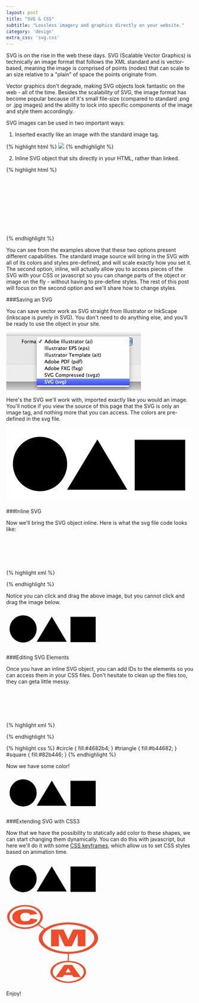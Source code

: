 ```yaml
---
layout: post
title: "SVG & CSS"
subtitle: "Lossless imagery and graphics directly on your website."
category: 'design'
extra_css: 'svg.css'
---
```


SVG is on the rise in the web these days. SVG (Scalable Vector Graphics) is technically an image format that follows the XML standard and is vector-based, meaning the image is comprised of points (nodes) that can scale to an size relative to a "plain" of space the points originate from.

Vector graphics don't degrade, making SVG objects look fantastic on the web - all of the time. Besides the scalability of SVG, the image format has become popular because of it's small file-size (compared to standard .png or .jpg images) and the ability to lock into specific components of the image and style them accordingly.

SVG images can be used in two important ways:

1) Inserted exactly like an image with the standard image tag.

{% highlight html %}
<img src="images/your-image.svg">
{% endhighlight %}

2) Inline SVG object that sits directly in your HTML, rather than linked.

{% highlight html %}
<div class="container">
    <svg id="svg-id"> <!-- svg content --> </svg>
</div>
{% endhighlight %}

You can see from the examples above that these two options present different capabilities. The standard image source will bring in the SVG with all of its colors and styles pre-defined, and will scale exactly how you set it. The second option, inline, will actually allow you to access pieces of the SVG with your CSS or javascript so you can change parts of the object or image on the fly - without having to pre-define styles. The rest of this post will focus on the second option and we'll share how to change styles.

###Saving an SVG

You can save vector work as SVG straight from Illustrator or InkScape (inkscape is purely in SVG). You don't need to do anything else, and you'll be ready to use the object in your site.

![Saving an SVG](/images/posts/saving-svg.png)

Here's the SVG we'll work with, imported exactly like you would an image. You'll notice if you view the source of this page that the SVG is only an image tag, and nothing more that you can access. The colors are pre-defined in the svg file.

![Shapes SVG](/images/posts/shapes.svg)

###Inline SVG

Now we'll bring the SVG object inline. Here is what the svg file code looks like:

{% highlight xml %}
<svg width="250" height="100" xmlns="http://www.w3.org/2000/svg">
 <!-- Created with SVG-edit - http://svg-edit.googlecode.com/ -->
 <g>
  <title>Layer 1</title>
  <ellipse fill="#000000" stroke="#000000" stroke-width="0" cx="45.5" cy="49.5" id="svg_1" rx="36.5" ry="36.5"/>
  <rect fill="#000000" stroke="#000000" stroke-linejoin="null" stroke-linecap="null" x="173" y="17" width="68" height="68" id="svg_2" stroke-width="0"/>
  <path fill="#000000" stroke="#000000" stroke-linejoin="null" stroke-linecap="null" d="m163,84l-40.25748,-67.41916l-40.74252,67.41916l81,0z" id="svg_3" stroke-width="0"/>
 </g>
</svg>
{% endhighlight %}

Notice you can click and drag the above image, but you cannot click and drag the image below.

<svg width="250" height="100" xmlns="http://www.w3.org/2000/svg">
 <!-- Created with SVG-edit - http://svg-edit.googlecode.com/ -->
 <g>
  <title>SVG Shapes</title>
  <ellipse fill="#000000" stroke="#000000" stroke-width="0" cx="45.5" cy="49.5" id="svg_1" rx="36.5" ry="36.5"/>
  <rect fill="#000000" stroke="#000000" stroke-linejoin="null" stroke-linecap="null" x="173" y="17" width="68" height="68" id="svg_2" stroke-width="0"/>
  <path fill="#000000" stroke="#000000" stroke-linejoin="null" stroke-linecap="null" d="m163,84l-40.25748,-67.41916l-40.74252,67.41916l81,0z" id="svg_3" stroke-width="0"/>
 </g>
</svg>

###Editing SVG Elements

Once you have an inline SVG object, you can add IDs to the elements so you can access them in your CSS files. Don't hesitate to clean up the files too, they can geta little messy.

{% highlight xml %}
<svg width="250" height="100" xmlns="http://www.w3.org/2000/svg">
 <!-- Created with SVG-edit - http://svg-edit.googlecode.com/ -->
 <g>
  <title>Shapes with IDs</title>
  <ellipse id="circle" cx="45.5" cy="49.5"rx="36.5" ry="36.5"/>
  <rect id="square" x="173" y="17" width="68" height="68"/>
  <path id="triangle" d="m163,84l-40.25748,-67.41916l-40.74252,67.41916l81,0z"/>
 </g>
</svg>
{% endhighlight %}

{% highlight css %}
#circle { fill:#4682b4; }
#triangle { fill:#b44682; }
#square { fill:#82b446; }
{% endhighlight %}

Now we have some color!

<svg width="250" height="100" xmlns="http://www.w3.org/2000/svg">
 <!-- Created with SVG-edit - http://svg-edit.googlecode.com/ -->
 <g>
  <title>SVG Shapes with color</title>
  <ellipse id="circle" cx="45.5" cy="49.5" rx="36.5" ry="36.5"/>
  <rect id="square" x="173" y="17" width="68" height="68"/>
  <path id="triangle" d="m163,84l-40.25748,-67.41916l-40.74252,67.41916l81,0z"/>
 </g>
</svg>

###Extending SVG with CSS3

Now that we have the possibility to statically add color to these shapes, we can start changing them dynamically. You can do this with javascript, but here we'll do it with some [CSS keyframes](http://cmaseattle.github.io/2014/03/11/css3-animation.html), which allow us to set CSS styles based on animation time.

<svg width="250" height="100" xmlns="http://www.w3.org/2000/svg">
 <!-- Created with SVG-edit - http://svg-edit.googlecode.com/ -->
 <g>
  <title>SVG Shapes with color</title>
  <ellipse id="circle1" cx="45.5" cy="49.5" rx="36.5" ry="36.5"/>
  <rect id="square1" x="173" y="17" width="68" height="68"/>
  <path id="triangle1" d="m163,84l-40.25748,-67.41916l-40.74252,67.41916l81,0z"/>
 </g>
</svg>

<br>

<svg version="1.1" id="Layer_1" xmlns="http://www.w3.org/2000/svg" xmlns:xlink="http://www.w3.org/1999/xlink" x="0px" y="0px"
     width="250px" height="214.576px" viewBox="0 0 250 214.576" enable-background="new 0 0 250 214.576" xml:space="preserve">
<g>
    <path fill="#F04B2A" d="M247.369,92.194c0-23.246-35.781-42.093-79.922-42.093c-25.58,0-48.335,6.337-62.964,16.184l-16.44-10.902
        c6.561-5.496,10.494-12.46,10.494-20.045c0-17.741-21.469-32.124-47.952-32.124S2.631,17.598,2.631,35.339
        c0,17.742,21.47,32.124,47.953,32.124c13.817,0,26.261-3.92,35.012-10.185l16.329,10.826c-9.065,6.827-14.4,15.128-14.4,24.09
        c0,22.953,34.889,41.6,78.258,42.068v18.871c-25.878,0.43-46.644,13.528-46.644,29.638c0,16.383,21.468,29.66,47.953,29.66
        c26.482,0,47.953-13.277,47.953-29.66c0-16.045-20.602-29.104-46.332-29.633v-18.87
        C212.268,133.911,247.369,115.217,247.369,92.194z M8.721,35.339c0-15.488,18.743-28.044,41.863-28.044
        c23.119,0,41.862,12.556,41.862,28.044c0,15.489-18.743,28.045-41.862,28.045C27.464,63.384,8.721,50.828,8.721,35.339z
         M97.675,92.194c0-20.294,31.239-36.746,69.772-36.746s69.771,16.452,69.771,36.746c0,20.295-31.238,36.747-69.771,36.747
        S97.675,112.49,97.675,92.194z M208.953,182.771c0,14.301-18.742,25.895-41.861,25.895s-41.864-11.594-41.864-25.895
        c0-14.299,18.745-25.893,41.864-25.893S208.953,168.472,208.953,182.771z"/>
    <g>
        <path class="cma-letter" fill="#F04B2A" d="M120.915,69.195h33.417l12.859,27.272l12.807-27.272h33.359v44.845h-20.781V79.815l-16.07,34.225h-18.797
            l-16.016-34.225v34.225h-20.779V69.195z"/>
    </g>
    <g>
        <path class="cma-letter" fill="#F04B2A" d="M177.623,191.384h-21.859l-3.014,5.418h-19.668l23.371-32.9h21.037l23.391,32.9H180.74L177.623,191.384z
             M173.592,184.283l-6.834-11.844l-6.809,11.844H173.592z"/>
    </g>
    <g>
        <path class="cma-letter" fill="#F04B2A" d="M65.415,39.179l18.914,3.253c-1.27,3.022-3.269,5.548-5.996,7.574c-2.728,2.028-6.113,3.557-10.157,4.587
            c-4.044,1.032-9.19,1.548-15.438,1.548c-7.582,0-13.774-0.63-18.58-1.891c-4.805-1.262-8.952-3.479-12.439-6.656
            c-3.489-3.175-5.234-7.24-5.234-12.194c0-6.605,3.071-11.681,9.212-15.229c6.142-3.548,14.83-5.323,26.066-5.323
            c8.792,0,15.7,1.018,20.732,3.05c5.031,2.034,8.768,5.153,11.212,9.363l-19.004,2.417c-0.668-1.212-1.369-2.099-2.1-2.661
            c-1.21-0.94-2.69-1.665-4.44-2.173c-1.752-0.506-3.707-0.761-5.872-0.761c-4.901,0-8.658,1.128-11.269,3.377
            c-1.973,1.672-2.959,4.296-2.959,7.87c0,4.432,1.173,7.469,3.521,9.111c2.347,1.643,5.644,2.464,9.892,2.464
            c4.124,0,7.24-0.659,9.35-1.979C62.933,43.608,64.461,41.692,65.415,39.179z"/>
    </g>
</g>
</svg>

Enjoy!
